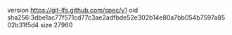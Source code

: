version https://git-lfs.github.com/spec/v1
oid sha256:3dbe1ac77f571cd77c3ae2adfbde52e302b14e80a7bb054b7597a8502b31f5d4
size 27960
